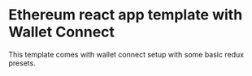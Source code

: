 # Ethereum react app template with Wallet Connect

This template comes with wallet connect setup with some basic redux presets.
